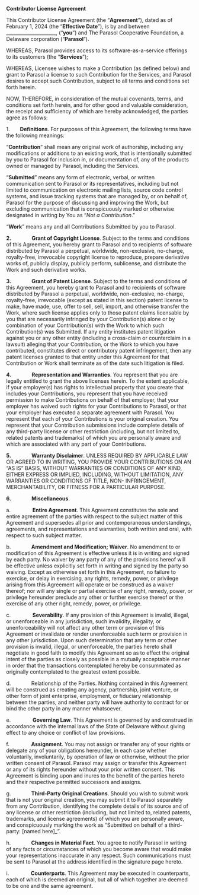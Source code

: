 **Contributor License Agreement**

This Contributor License Agreement (the “**Agreement**”), dated as of February 1, 2024 (the “**Effective Date**”), is by and between _____________________, (“**you**”) and The Parasol Cooperative Foundation, a Delaware corporation (“**Parasol**”).

WHEREAS, Parasol provides access to its software-as-a-service offerings to its customers (the “**Services**”);

WHEREAS, Licensee wishes to make a Contribution (as defined below) and grant to Parasol a license to such Contribution for the Services, and Parasol desires to accept such Contribution, subject to all terms and conditions set forth herein.

NOW, THEREFORE, in consideration of the mutual covenants, terms, and conditions set forth herein, and for other good and valuable consideration, the receipt and sufficiency of which are hereby acknowledged, the parties agree as follows:

1.       **Definitions**. For purposes of this Agreement, the following terms have the following meanings:

“**Contribution**” shall mean any original work of authorship, including any modifications or additions to an existing work, that is intentionally submitted by you to Parasol for inclusion in, or documentation of, any of the products owned or managed by Parasol, including the Services.

“**Submitted**” means any form of electronic, verbal, or written communication sent to Parasol or its representatives, including but not limited to communication on electronic mailing lists, source code control systems, and issue tracking systems that are managed by, or on behalf of, Parasol for the purpose of discussing and improving the Work, but excluding communication that is conspicuously marked or otherwise designated in writing by You as “_Not a Contribution_.”

“**Work**” means any and all Contributions Submitted by you to Parasol.

**2.**              **Grant of Copyright License**. Subject to the terms and conditions of this Agreement, you hereby grant to Parasol and to recipients of software distributed by Parasol a perpetual, worldwide, non-exclusive, no-charge, royalty-free, irrevocable copyright license to reproduce, prepare derivative works of, publicly display, publicly perform, sublicense, and distribute the Work and such derivative works.

**3.**              **Grant of Patent License**. Subject to the terms and conditions of this Agreement, you hereby grant to Parasol and to recipients of software distributed by Parasol a perpetual, worldwide, non-exclusive, no-charge, royalty-free, irrevocable (except as stated in this section) patent license to make, have made, use, offer to sell, sell, import, and otherwise transfer the Work, where such license applies only to those patent claims licensable by you that are necessarily infringed by your Contribution(s) alone or by combination of your Contribution(s) with the Work to which such Contribution(s) was Submitted. If any entity institutes patent litigation against you or any other entity (including a cross-claim or counterclaim in a lawsuit) alleging that your Contribution, or the Work to which you have contributed, constitutes direct or contributory patent infringement, then any patent licenses granted to that entity under this Agreement for that Contribution or Work shall terminate as of the date such litigation is filed.

**4.**              **Representation and Warranties**. You represent that you are legally entitled to grant the above licenses herein. To the extent applicable, if your employer(s) has rights to intellectual property that you create that includes your Contributions, you represent that you have received permission to make Contributions on behalf of that employer, that your employer has waived such rights for your Contributions to Parasol, or that your employer has executed a separate agreement with Parasol. You represent that each of your Contributions is your original creation. You represent that your Contribution submissions include complete details of any third-party license or other restriction (including, but not limited to, related patents and trademarks) of which you are personally aware and which are associated with any part of your Contributions.

**5.**              **Warranty Disclaimer**. UNLESS REQUIRED BY APPLICABLE LAW OR AGREED TO IN WRITING, YOU PROVIDE YOUR CONTRIBUTIONS ON AN “AS IS” BASIS, WITHOUT WARRANTIES OR CONDITIONS OF ANY KIND, EITHER EXPRESS OR IMPLIED, INCLUDING, WITHOUT LIMITATION, ANY WARRANTIES OR CONDITIONS OF TITLE, NON- INFRINGEMENT, MERCHANTABILITY, OR FITNESS FOR A PARTICULAR PURPOSE.

**6.**              **Miscellaneous**.

a.               **Entire Agreement**. This Agreement constitutes the sole and entire agreement of the parties with respect to the subject matter of this Agreement and supersedes all prior and contemporaneous understandings, agreements, and representations and warranties, both written and oral, with respect to such subject matter.

b.              **Amendment and Modification; Waiver**. No amendment to or modification of this Agreement is effective unless it is in writing and signed by each party. No waiver by any party of any of the provisions hereof will be effective unless explicitly set forth in writing and signed by the party so waiving. Except as otherwise set forth in this Agreement, no failure to exercise, or delay in exercising, any rights, remedy, power, or privilege arising from this Agreement will operate or be construed as a waiver thereof; nor will any single or partial exercise of any right, remedy, power, or privilege hereunder preclude any other or further exercise thereof or the exercise of any other right, remedy, power, or privilege.

c.               **Severability**. If any provision of this Agreement is invalid, illegal, or unenforceable in any jurisdiction, such invalidity, illegality, or unenforceability will not affect any other term or provision of this Agreement or invalidate or render unenforceable such term or provision in any other jurisdiction. Upon such determination that any term or other provision is invalid, illegal, or unenforceable, the parties hereto shall negotiate in good faith to modify this Agreement so as to effect the original intent of the parties as closely as possible in a mutually acceptable manner in order that the transactions contemplated hereby be consummated as originally contemplated to the greatest extent possible.

d.              Relationship of the Parties. Nothing contained in this Agreement will be construed as creating any agency, partnership, joint venture, or other form of joint enterprise, employment, or fiduciary relationship between the parties, and neither party will have authority to contract for or bind the other party in any manner whatsoever.

e.               **Governing Law**. This Agreement is governed by and construed in accordance with the internal laws of the State of Delaware without giving effect to any choice or conflict of law provisions.

f.               **Assignment**. You may not assign or transfer any of your rights or delegate any of your obligations hereunder, in each case whether voluntarily, involuntarily, by operation of law or otherwise, without the prior written consent of Parasol. Parasol may assign or transfer this Agreement or any of its rights hereunder without your prior written consent. This Agreement is binding upon and inures to the benefit of the parties hereto and their respective permitted successors and assigns.

g.              **Third-Party Original Creations**. Should you wish to submit work that is not your original creation, you may submit it to Parasol separately from any Contribution, identifying the complete details of its source and of any license or other restriction (including, but not limited to, related patents, trademarks, and license agreements) of which you are personally aware, and conspicuously marking the work as “Submitted on behalf of a third-party: [named here]_”.

h.              **Changes in Material Fact**. You agree to notify Parasol in writing of any facts or circumstances of which you become aware that would make your representations inaccurate in any respect. Such communications must be sent to Parasol at the address identified in the signature page hereto.

i.               **Counterparts**. This Agreement may be executed in counterparts, each of which is deemed an original, but all of which together are deemed to be one and the same agreement.


